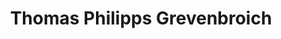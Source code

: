 ---
title: "Thomas Philipps Grevenbroich"
url: /grevenbroich/thomas-philipps-grevenbroich/
shop: Kramladen
---